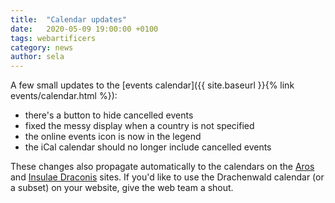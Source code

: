 ```yaml
---
title:  "Calendar updates"
date:   2020-05-09 19:00:00 +0100
tags: webartificers
category: news
author: sela
---
```

A few small updates to the [events calendar]({{ site.baseurl }}{% link events/calendar.html %}):

- there's a button to hide cancelled events
- fixed the messy display when a country is not specified
- the online events icon is now in the legend
- the iCal calendar should no longer include cancelled events

These changes also propagate automatically to the calendars on the [Aros](https://aros.nordmark.org/events/) and [Insulae Draconis](https://insulaedraconis.org/Events/) sites. If you'd like to use the Drachenwald calendar (or a subset) on your website, give the web team a shout.